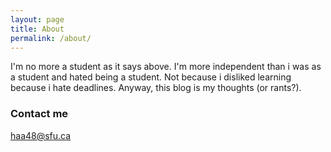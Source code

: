 ```yaml
---
layout: page
title: About
permalink: /about/
---
```


I'm no more a student as it says above. I'm more independent than i was as a student and hated being a student. Not because i disliked learning because i hate deadlines. Anyway, this blog is my thoughts (or rants?). 


### Contact me

[haa48@sfu.ca](mailto:haa48@sfu.ca)
